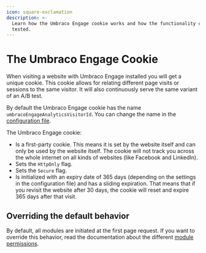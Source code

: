 ```yaml
---
icon: square-exclamation
description: >-
  Learn how the Umbraco Engage cookie works and how the functionality can be
  tested.
---
```


# The Umbraco Engage Cookie

When visiting a website with Umbraco Engage installed you will get a unique cookie. This cookie allows for relating different page visits or sessions to the same visitor. It will also continuously serve the same variant of an A/B test.

By default the Umbraco Engage cookie has the name `umbracoEngageAnalyticsVisitorId`. You can change the name in the [configuration file](../../settings/configuration-options-2-x/).

The Umbraco Engage cookie:

* Is a first-party cookie. This means it is set by the website itself and can only be used by the website itself. The cookie will not track you across the whole internet on all kinds of websites (like Facebook and LinkedIn).
* Sets the `HttpOnly` flag.
* Sets the `Secure` flag.
* Is initialized with an expiry date of 365 days (depending on the settings in the configuration file) and has a sliding expiration. That means that if you revisit the website after 30 days, the cookie will reset and expire 365 days after that visit.

## Overriding the default behavior

By default, all modules are initiated at the first page request. If you want to override this behavior, read the documentation about the different [module permissions](module-permissions.md).
